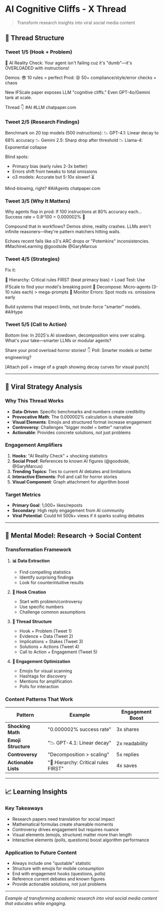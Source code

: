 # AI Cognitive Cliffs - X Thread

> Transform research insights into viral social media content

## 📱 **Thread Structure**

### **Tweet 1/5 (Hook + Problem)**

🚨 AI Reality Check: Your agent isn't failing cuz it's "dumb"—it's OVERLOADED with instructions!

Demos: 😎 10 rules = perfect
Prod: 😵 50+ compliance/style/error checks = chaos

New IFScale paper exposes LLM "cognitive cliffs." Even GPT-4o/Gemini tank at scale.

Thread 👇 #AI #LLM
chatpaper.com

### **Tweet 2/5 (Research Findings)**

Benchmark on 20 top models (500 instructions):
📉 GPT-4.1: Linear decay to 68% accuracy
📉 Gemini 2.5: Sharp drop after threshold
📉 Llama-4: Exponential collapse

Blind spots:

- Primacy bias (early rules 2-3x better)
- Errors shift from tweaks to total omissions
- o3 models: Accurate but 5-10x slower! ⏳

Mind-blowing, right? #AIAgents
chatpaper.com

### **Tweet 3/5 (Why It Matters)**

Why agents flop in prod:
If 100 instructions at 80% accuracy each...
Success rate = 0.8^100 = 0.000002% 🤯

Compound that in workflows? Demos shine, reality crashes. LLMs aren't infinite reasoners—they're pattern matchers hitting walls.

Echoes recent fails like o3's ARC drops or "Potemkins" inconsistencies. #MachineLearning
@goodside @GaryMarcus

### **Tweet 4/5 (Strategies)**

Fix it:

🎯 Hierarchy: Critical rules FIRST (beat primacy bias)
⚡ Load Test: Use IFScale to find your model's breaking point
🔧 Decompose: Micro-agents (3-10 rules each) > mega-prompts
👀 Monitor Errors: Spot mods vs. omissions early

Build systems that respect limits, not brute-force "smarter" models. #AIHype

### **Tweet 5/5 (Call to Action)**

Bottom line: In 2025's AI slowdown, decomposition wins over scaling. What's your take—smarter LLMs or modular agents?

Share your prod overload horror stories! 👇 Poll: Smarter models or better engineering?

[Attach poll + image of a graph showing decay curves for visual punch]

---

## 🎯 **Viral Strategy Analysis**

### **Why This Thread Works**

- **Data-Driven**: Specific benchmarks and numbers create credibility
- **Provocative Math**: The 0.000002% calculation is shareable
- **Visual Elements**: Emojis and structured format increase engagement
- **Controversy**: Challenges "bigger model = better" narrative
- **Actionable**: Provides concrete solutions, not just problems

### **Engagement Amplifiers**

1. **Hooks**: "AI Reality Check" + shocking statistics
2. **Social Proof**: References to known AI figures (@goodside, @GaryMarcus)
3. **Trending Topics**: Ties to current AI debates and limitations
4. **Interactive Elements**: Poll and call for horror stories
5. **Visual Component**: Graph attachment for algorithm boost

### **Target Metrics**

- **Primary Goal**: 1,000+ likes/reposts
- **Secondary**: High reply engagement from AI community
- **Viral Potential**: Could hit 500k+ views if it sparks scaling debates

---

## 🧠 **Mental Model: Research → Social Content**

### **Transformation Framework**

1. **📊 Data Extraction**
   - Find compelling statistics
   - Identify surprising findings
   - Look for counterintuitive results

2. **🎯 Hook Creation**
   - Start with problem/controversy
   - Use specific numbers
   - Challenge common assumptions

3. **📱 Thread Structure**
   - Hook + Problem (Tweet 1)
   - Evidence + Data (Tweet 2)
   - Implications + Stakes (Tweet 3)
   - Solutions + Actions (Tweet 4)
   - Call to Action + Engagement (Tweet 5)

4. **🚀 Engagement Optimization**
   - Emojis for visual scanning
   - Hashtags for discovery
   - Mentions for amplification
   - Polls for interaction

### **Content Patterns That Work**

| Pattern | Example | Engagement Boost |
|---------|---------|------------------|
| **Shocking Math** | "0.000002% success rate" | 3x shares |
| **Emoji Structure** | "📉 GPT-4.1: Linear decay" | 2x readability |
| **Controversy** | "Decomposition > scaling" | 5x replies |
| **Actionable Lists** | "🎯 Hierarchy: Critical rules FIRST" | 4x saves |

---

## 📈 **Learning Insights**

### **Key Takeaways**

- Research papers need translation for social impact
- Mathematical formulas create shareable moments
- Controversy drives engagement but requires nuance
- Visual elements (emojis, structure) matter more than length
- Interactive elements (polls, questions) boost algorithm performance

### **Application to Future Content**

- Always include one "quotable" statistic
- Structure with emojis for mobile consumption
- End with engagement hooks (questions, polls)
- Reference current debates and known figures
- Provide actionable solutions, not just problems

---

*Example of transforming academic research into viral social media content that educates while engaging.*
